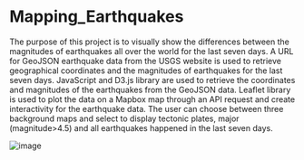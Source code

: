 # Mapping_Earthquakes
The purpose of this project is to visually show the differences between the magnitudes of earthquakes all over the world for the last seven days. A URL for GeoJSON earthquake data from the USGS website is used to retrieve geographical coordinates and the magnitudes of earthquakes for the last seven days. JavaScript and D3.js library are used to retrieve the coordinates and magnitudes of the earthquakes from the GeoJSON data. Leaflet library is used to plot the data on a Mapbox map through an API request and create interactivity for the earthquake data. The user can choose between three background maps and select to display tectonic plates, major (magnitude>4.5) and all earthquakes happened in the last seven days.


![image](https://user-images.githubusercontent.com/103223944/177900316-043ed1f5-8776-469e-a42f-3fa7a06f9505.png)

